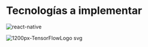 # Tecnologías a implementar


![react-native](https://user-images.githubusercontent.com/59752392/127864740-e6841e2e-795c-4149-92a3-fbfebb996548.png)

![1200px-TensorFlowLogo svg](https://user-images.githubusercontent.com/59752392/128240669-20a1a859-f997-4c57-8361-8ba77e734680.png)
